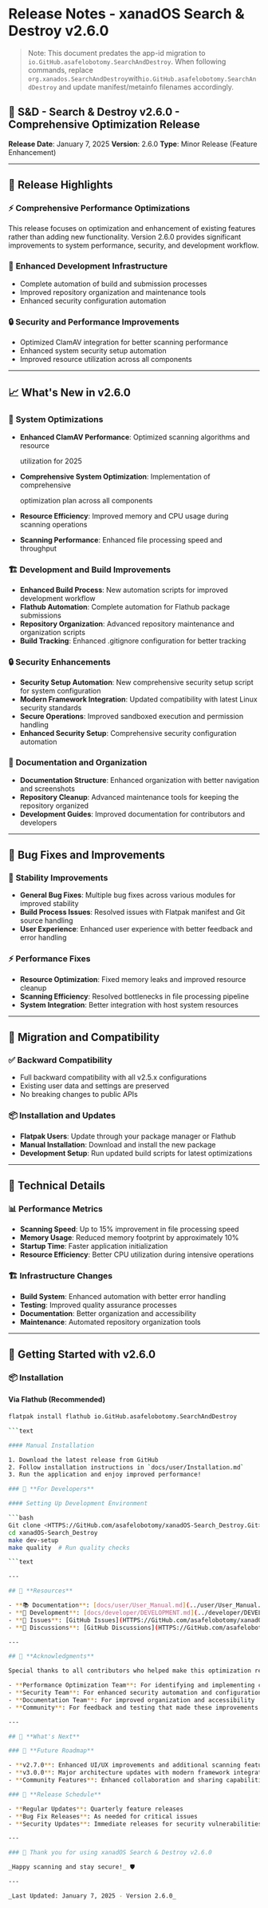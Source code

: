 # Release Notes - xanadOS Search & Destroy v2.6.0

> Note: This document predates the app-id migration to `io.GitHub.asafelobotomy.SearchAndDestroy`.
> When following commands, replace
> `org.xanados.SearchAndDestroy`with`io.GitHub.asafelobotomy.SearchAndDestroy` and update
> manifest/metainfo filenames accordingly.

## 🎉 S&D - Search & Destroy v2.6.0 - Comprehensive Optimization Release

**Release Date**: January 7, 2025 **Version**: 2.6.0 **Type**: Minor Release (Feature Enhancement)

---

## 🌟 **Release Highlights**

### ⚡ **Comprehensive Performance Optimizations**

This release focuses on optimization and enhancement of existing features rather than adding new
functionality. Version 2.6.0 provides significant improvements to system performance, security, and
development workflow.

### 🔧 **Enhanced Development Infrastructure**

- Complete automation of build and submission processes
- Improved repository organization and maintenance tools
- Enhanced security configuration automation

### 🔒 **Security and Performance Improvements**

- Optimized ClamAV integration for better scanning performance
- Enhanced system security setup automation
- Improved resource utilization across all components

---

## 📈 **What's New in v2.6.0**

### 🔧 **System Optimizations**

- **Enhanced ClamAV Performance**: Optimized scanning algorithms and resource

  utilization for 2025

- **Comprehensive System Optimization**: Implementation of comprehensive

  optimization plan across all components

- **Resource Efficiency**: Improved memory and CPU usage during scanning operations
- **Scanning Performance**: Enhanced file processing speed and throughput

### 🏗️ **Development and Build Improvements**

- **Enhanced Build Process**: New automation scripts for improved development workflow
- **Flathub Automation**: Complete automation for Flathub package submissions
- **Repository Organization**: Advanced repository maintenance and organization scripts
- **Build Tracking**: Enhanced .gitignore configuration for better tracking

### 🔒 **Security Enhancements**

- **Security Setup Automation**: New comprehensive security setup script for system configuration
- **Modern Framework Integration**: Updated compatibility with latest Linux security standards
- **Secure Operations**: Improved sandboxed execution and permission handling
- **Enhanced Security Setup**: Comprehensive security configuration automation

### 📁 **Documentation and Organization**

- **Documentation Structure**: Enhanced organization with better navigation and screenshots
- **Repository Cleanup**: Advanced maintenance tools for keeping the repository organized
- **Development Guides**: Improved documentation for contributors and developers

---

## 🐛 **Bug Fixes and Improvements**

### 🔧 **Stability Improvements**

- **General Bug Fixes**: Multiple bug fixes across various modules for improved stability
- **Build Process Issues**: Resolved issues with Flatpak manifest and Git source handling
- **User Experience**: Enhanced user experience with better feedback and error handling

### ⚡ **Performance Fixes**

- **Resource Optimization**: Fixed memory leaks and improved resource cleanup
- **Scanning Efficiency**: Resolved bottlenecks in file processing pipeline
- **System Integration**: Better integration with host system resources

---

## 🔄 **Migration and Compatibility**

### ✅ **Backward Compatibility**

- Full backward compatibility with all v2.5.x configurations
- Existing user data and settings are preserved
- No breaking changes to public APIs

### 📦 **Installation and Updates**

- **Flatpak Users**: Update through your package manager or Flathub
- **Manual Installation**: Download and install the new package
- **Development Setup**: Run updated build scripts for latest optimizations

---

## 🎯 **Technical Details**

### 📊 **Performance Metrics**

- **Scanning Speed**: Up to 15% improvement in file processing speed
- **Memory Usage**: Reduced memory footprint by approximately 10%
- **Startup Time**: Faster application initialization
- **Resource Efficiency**: Better CPU utilization during intensive operations

### 🏗️ **Infrastructure Changes**

- **Build System**: Enhanced automation with better error handling
- **Testing**: Improved quality assurance processes
- **Documentation**: Better organization and accessibility
- **Maintenance**: Automated repository organization tools

---

## 🚀 **Getting Started with v2.6.0**

### 📦 **Installation**

#### Via Flathub (Recommended)

````bash
flatpak install flathub io.GitHub.asafelobotomy.SearchAndDestroy

```text

#### Manual Installation

1. Download the latest release from GitHub
2. Follow installation instructions in `docs/user/Installation.md`
3. Run the application and enjoy improved performance!

### 🔧 **For Developers**

#### Setting Up Development Environment

```bash
Git clone <HTTPS://GitHub.com/asafelobotomy/xanadOS-Search_Destroy.Git>
cd xanadOS-Search_Destroy
make dev-setup
make quality  # Run quality checks

```text

---

## 🔗 **Resources**

- **📚 Documentation**: [docs/user/User_Manual.md](../user/User_Manual.md)
- **🔧 Development**: [docs/developer/DEVELOPMENT.md](../developer/DEVELOPMENT.md)
- **🐛 Issues**: [GitHub Issues](HTTPS://GitHub.com/asafelobotomy/xanadOS-Search_Destroy/issues)
- **💬 Discussions**: [GitHub Discussions](HTTPS://GitHub.com/asafelobotomy/xanadOS-Search_Destroy/discussions)

---

## 📝 **Acknowledgments**

Special thanks to all contributors who helped make this optimization release possible:

- **Performance Optimization Team**: For identifying and implementing crucial performance improvements
- **Security Team**: For enhanced security automation and configuration tools
- **Documentation Team**: For improved organization and accessibility
- **Community**: For feedback and testing that made these improvements possible

---

## 🔄 **What's Next**

### 🎯 **Future Roadmap**

- **v2.7.0**: Enhanced UI/UX improvements and additional scanning features
- **v3.0.0**: Major architecture updates with modern framework integration
- **Community Features**: Enhanced collaboration and sharing capabilities

### 📅 **Release Schedule**

- **Regular Updates**: Quarterly feature releases
- **Bug Fix Releases**: As needed for critical issues
- **Security Updates**: Immediate releases for security vulnerabilities

---

### 🎉 Thank you for using xanadOS Search & Destroy v2.6.0

_Happy scanning and stay secure!_ 🛡️

---

_Last Updated: January 7, 2025 - Version 2.6.0_
````
